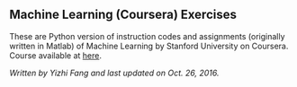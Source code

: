 ## Machine Learning (Coursera) Exercises

These are Python version of instruction codes and assignments (originally written in Matlab) of Machine Learning by Stanford University on Coursera. Course available at [here](https://www.coursera.org/learn/machine-learning).

_Written by Yizhi Fang and last updated on Oct. 26, 2016._
